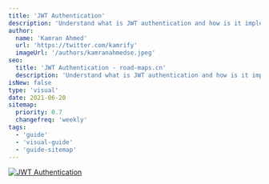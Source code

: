 ```yaml
---
title: 'JWT Authentication'
description: 'Understand what is JWT authentication and how is it implemented'
author:
  name: 'Kamran Ahmed'
  url: 'https://twitter.com/kamrify'
  imageUrl: '/authors/kamranahmedse.jpeg'
seo:
  title: 'JWT Authentication - road-maps.cn'
  description: 'Understand what is JWT authentication and how is it implemented'
isNew: false
type: 'visual'
date: 2021-06-20
sitemap:
  priority: 0.7
  changefreq: 'weekly'
tags:
  - 'guide'
  - 'visual-guide'
  - 'guide-sitemap'
---
```


[![JWT Authentication](/guides/jwt-authentication.png)](/guides/jwt-authentication.png)
